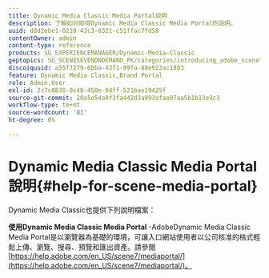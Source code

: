 ```yaml
---
title: Dynamic Media Classic Media Portal說明
description: 了解如何取得Dynamic Media Classic Media Portal的說明。
uuid: d8d2ebe1-0228-43c3-8321-c51ffac7fd58
contentOwner: admin
content-type: reference
products: SG_EXPERIENCEMANAGER/Dynamic-Media-Classic
geptopics: SG_SCENESEVENONDEMAND_PK/categories/introducing_adobe_scene7
discoiquuid: a55f7279-6bba-43f1-99fa-88e922ac1803
feature: Dynamic Media Classic,Brand Portal
role: Admin,User
exl-id: 2c7c0838-0c48-450e-94ff-521bae19425f
source-git-commit: 20a5e54a9f3fa442d3a993afae07aa5b1b13e9c3
workflow-type: tm+mt
source-wordcount: '81'
ht-degree: 0%

---
```


# Dynamic Media Classic Media Portal說明{#help-for-scene-media-portal}

Dynamic Media Classic也提供下列說明檔案：

**使用Dynamic Media Classic Media Portal**  -AdobeDynamic Media Classic Media Portal是以瀏覽器為基礎的環境，可讓入口網站使用者以公司核准的格式輕鬆上傳、瀏覽、搜尋、預覽和匯出資產。請參閱[https://help.adobe.com/en_US/scene7/mediaportal/](https://help.adobe.com/en_US/scene7/mediaportal/)。

<!-- Is this topic still needed? -rb 04/22/21
 used to point to www.adobe.com/go/learn_sc7_mediaportalusing_en and http://help.adobe.com/en_US/scene7/mediaportal/-->